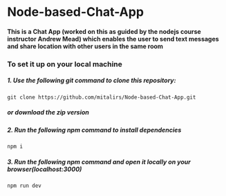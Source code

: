 # Node-based-Chat-App
#### This is a Chat App (worked on this as guided by the nodejs course instructor Andrew Mead) which enables the user to send text messages and share location with other users in the same room
### To set it up on your local machine
##### 1. Use the following git command to clone this repository:
```git clone https://github.com/mitalirs/Node-based-Chat-App.git```
##### or download the zip version
##### 2. Run the following npm command to install dependencies
```npm i```
##### 3. Run the following npm command and open it locally on your browser(localhost:3000)
```npm run dev```

